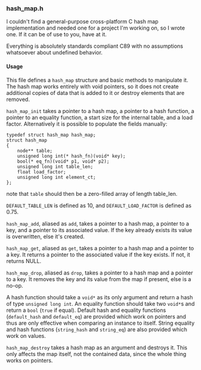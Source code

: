 ### hash_map.h

I couldn't find a general-purpose cross-platform C hash map implementation and needed one for a project I'm working on, so I wrote one. If it can be of use to you, have at it.

Everything is absolutely standards compliant C89 with no assumptions whatsoever about undefined behavior.

#### Usage

This file defines a `hash_map` structure and basic methods to manipulate it. The hash map works entirely with void pointers, so it does not create additional copies of data that is added to it or destroy elements that are removed.

`hash_map_init` takes a pointer to a hash map, a pointer to a hash function, a pointer to an equality function, a start size for the internal table, and a load factor. Alternatively it is possible to populate the fields manually:

    typedef struct hash_map hash_map;
    struct hash_map
    {
    	node** table;
    	unsigned long int(* hash_fn)(void* key);
    	bool(* eq_fn)(void* p1, void* p2);
    	unsigned long int table_len;
    	float load_factor;
    	unsigned long int element_ct;
    };

note that `table` should then be a zero-filled array of length table_len.

`DEFAULT_TABLE_LEN` is defined as 10, and `DEFAULT_LOAD_FACTOR` is defined as 0.75.

`hash_map_add`, aliased as `add`, takes a pointer to a hash map, a pointer to a key, and a pointer to its associated value. If the key already exists its value is overwritten, else it's created.

`hash_map_get`, aliased as `get`, takes a pointer to a hash map and a pointer to a key. It returns a pointer to the associated value if the key exists. If not, it returns NULL.

`hash_map_drop`, aliased as `drop`, takes a pointer to a hash map and a pointer to a key. It removes the key and its value from the map if present, else is a no-op.

A hash function should take a `void*` as its only argument and return a hash of type `unsigned long int`. An equality function should take two `void*`s and return a `bool` (`true` if equal). Default hash and equality functions (`default_hash` and `default_eq`) are provided which work on pointers and thus are only effective when comparing an instance to itself. String equality and hash functions (`string_hash` and `string_eq`) are also provided which work on values.

`hash_map_destroy` takes a hash map as an argument and destroys it. This only affects the map itself, not the contained data, since the whole thing works on pointers.
